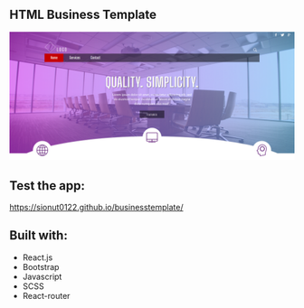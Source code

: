 
## HTML Business Template

![businesstemplate](https://raw.githubusercontent.com/SIonut0122/businesstemplate/gh-pages/static/media/html1.png)

## Test the app:

https://sionut0122.github.io/businesstemplate/

## Built with:

- React.js
- Bootstrap
- Javascript
- SCSS
- React-router
